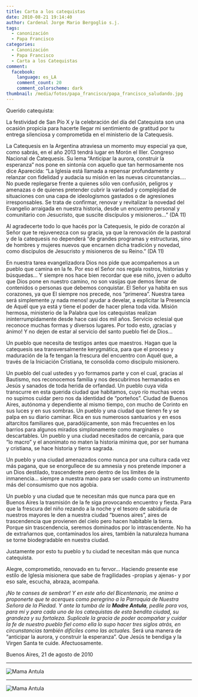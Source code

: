 ```yaml
---
title: Carta a los catequistas
date: 2010-08-21 19:14:40
author: Cardenal Jorge Mario Bergoglio s.j.
tags:
  - canonización
  - Papa Francisco
categories:
  - Canonización
  - Papa Francisco
  - Carta a los Catequistas
comment:
  facebook:
    language: es_LA
    comment_count: 20
    comment_colorscheme: dark
thumbnail: /media/fotos/papa_francisco/papa_francisco_saludando.jpg
---
```


Querido catequista:

La festividad de San Pío X y la celebración del día del Catequista son una ocasión propicia para hacerte llegar mi sentimiento de gratitud por tu entrega silenciosa y comprometida en el ministerio de la Catequesis.

La Catequesis en la Argentina atraviesa un momento muy especial ya que, como sabrás, en el año 2013 tendrá lugar en Morón el IIIer. Congreso Nacional de Catequesis. Su lema “Anticipar la aurora, construir la esperanza” nos pone en  sintonía con aquello que tan hermosamente nos dice Aparecida: “La Iglesia está llamada a repensar profundamente y relanzar con fidelidad y audacia su misión en las nuevas circunstancias…. No puede replegarse frente a quienes sólo ven confusión, peligros y amenazas o de quienes pretender cubrir la variedad y complejidad de situaciones con una capa de ideologismos gastados o de agresiones irresponsables. Se trata de confirmar, renovar y revitalizar la novedad del Evangelio arraigada en nuestra historia, desde un encuentro personal y comunitario con Jesucristo, que suscite discípulos y misioneros…” (DA 11)
<!-- more -->
Al agradecerte todo lo que hacés por la Catequesis, le pido de corazón al Señor que te rejuvenezca con su gracia, ya que la renovación de la pastoral y de la catequesis no dependerá “de grandes programas y estructuras, sino de hombres y mujeres nuevos que encarnen dicha tradición y novedad, como discípulos de Jesucristo y misioneros de su Reino.” (DA 11)

En nuestra tarea evangelizadora Dios nos pide que acompañemos a un pueblo que camina en la fe. Por eso el Señor nos regala rostros, historias y búsquedas... Y siempre nos hace bien recordar que ese niño, joven o adulto que Dios pone en nuestro camino, no son vasijas que demos llenar de contenidos o personas que  debemos conquistar. El Señor ya habita en sus corazones, ya que El siempre nos precede, nos “primerea”.
Nuestra tarea será simplemente ¡y nada menos! ayudar a develar, a explicitar la Presencia de Aquél que ya está y tiene el poder de hacer plena toda vida. Misión hermosa, ministerio de la Palabra que los catequistas realizan ininterrumpidamente desde hace casi dos mil años. Servicio eclesial que reconoce muchas formas y diversos lugares. Por todo esto, ¡gracias y ánimo! Y no dejen de estar al servicio del santo pueblo fiel de Dios…

Un pueblo que necesita de testigos antes que maestros. Hagan que la catequesis sea transversalmente kerygmática, para que el proceso y maduración de la fe tengan la frescura del encuentro con Aquél que, a través de la Iniciación Cristiana, te consolida como discípulo misionero.

Un pueblo del cual ustedes y yo formamos parte y con el cual, gracias al Bautismo, nos reconocemos familia y nos descubrimos hermanados en Jesús y sanados de toda herida de orfandad.
Un pueblo cuya vida transcurre en esta querida ciudad que habitamos, cuyo río muchas veces no supimos cuidar pero nos da identidad de “porteños”. Ciudad de Buenos Aires, autónoma y dependiente al mismo tiempo, con mucho de Corinto en sus luces y en sus sombras.
Un pueblo y una ciudad que tienen fe y se palpa en su diario caminar. Rica en sus numerosos santuarios y en esos altarcitos familiares que, paradójicamente, son más frecuentes en los barrios para algunos mirados simplonamente como marginales o descartables.
Un pueblo y una ciudad necesitados de cercanía, para que “lo macro” y el anonimato no maten la historia mínima que, por ser humana y cristiana, se hace historia y tierra sagrada.

Un pueblo y una ciudad amenazados como nunca por una cultura cada vez más pagana, que se enorgullece de su amnesia y nos pretende imponer a un Dios destilado, trascendente pero dentro de los límites de la inmanencia… siempre a nuestra mano para ser usado como un instrumento más del consumismo que nos agobia.

Un pueblo y una ciudad que te necesitan más que nunca para que en Buenos Aires la trasmisión de la fe siga provocando encuentro y fiesta.
Para que la frescura del niño rezando a la noche y el tesoro de sabiduría de nuestros mayores le den a nuestra ciudad “buenos aires”, aires de trascendencia que provienen del cielo pero hacen habitable la tierra. Porque sin trascendencia, seremos dominados por lo intrascendente. No ha de extrañarnos que, contaminados los aires, también la naturaleza humana se torne biodegradable en nuestra ciudad.

Justamente por esto tu pueblo y tu ciudad te necesitan más que nunca catequista.

Alegre, comprometido, renovado en tu fervor… Haciendo presente ese estilo de Iglesia misionera que sabe de fragilidades -propias y ajenas- y por eso sale, escucha, abraza, acompaña.

*¡No te canses de sembrar! Y en este año del Bicentenario, me animo a proponerte que te acerques como peregrino a la Parroquia de Nuestra Señora de la Piedad. Y ante la tumba de la **Madre Antula**, pedile para vos, para mí y para cada uno de los catequistas de esta bendita ciudad, su grandeza y su fortaleza. Suplicale la gracia de poder acompañar y cuidar la fe de nuestro pueblo fiel como ella lo supo hacer tres siglos atrás, en circunstancias también difíciles como las actuales.*
Será una manera de “anticipar la aurora, y construir la esperanza”.
Que Jesús te bendiga y la Virgen Santa te cuide. Afectuosamente.

Buenos Aires, 21 de agosto de 2010

---

![Mama Antula](/media/fotos/sepulcro_2.jpeg)

---

![Mama Antula](/media/fotos/sepulcro.jpeg)
